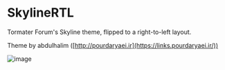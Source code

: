 # SkylineRTL
Tormater Forum's Skyline theme, flipped to a right-to-left layout.

Theme by abdulhalim ([http://pourdaryaei.ir](https://links.pourdaryaei.ir/))

![image](https://github.com/tormater/SkylineRTL/assets/115832947/0da4bf54-ec90-457e-84a8-77d20f6bec55)

